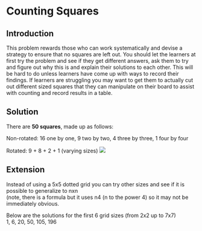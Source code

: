 # Counting Squares

## Introduction

This problem rewards those who can work systematically and devise a strategy to ensure that no squares are left out. You should let the learners at first try the problem and see if they get different answers, ask them to try and figure out why this is and explain their solutions to each other. This will be hard to do unless learners have come up with ways to record their findings. If learners are struggling you may want to get them to actually cut out different sized squares that they can manipulate on their board to assist with counting and record results in a table.

## Solution

There are **50 squares**, made up as follows:

Non-rotated: 16 one by one, 9 two by two, 4 three by three, 1 four by four

Rotated: 9 + 8 + 2 + 1 (varying sizes)
![](https://github.com/supportingami/sami-maths-club/blob/master/maths-club-pack/images/counting-squares-3.png?raw=true)

## Extension

Instead of using a 5x5 dotted grid you can try other sizes and see if it is possible to generalize to nxn  
(note, there is a formula but it uses n4 (n to the power 4) so it may not be immediately obvious.

Below are the solutions for the first 6 grid sizes (from 2x2 up to 7x7)  
1, 6, 20, 50, 105, 196

